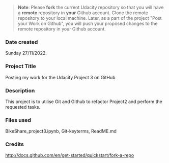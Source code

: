 >**Note**: Please **fork** the current Udacity repository so that you will have a **remote** repository in **your** Github account. Clone the remote repository to your local machine. Later, as a part of the project "Post your Work on Github", you will push your proposed changes to the remote repository in your Github account.

### Date created
Sunday 27/11/2022.

### Project Title
Posting my work for the Udacity Project 3 on GitHub


### Description
This  project is  to  utilise Git and Github to refactor Project2 and perform the requested tasks. 


### Files used
BikeShare_project3.ipynb, Git-keyterms, ReadME.md 

### Credits
http://docs.github.com/en/get-started/quickstart/fork-a-repo






















